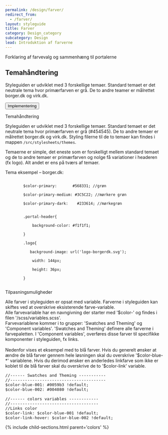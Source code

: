 ```yaml
---
permalink: /design/farver/
redirect_from:
  - /farver/
layout: styleguide
title: Farver
category: Design_category
subcategory: Design
lead: Introduktion af farverne
---
```


<p>Forklaring af farvevalg og sammenhæng til portalerne</p>

<h2>Temahåndtering</h2>
<p>Styleguiden er udviklet med 3 forskellige temaer. Standard temaet er det neutrale tema hvor primærfarven er grå. De to andre teamer er målrettet borger.dk og virk.dk.</p>

<div class="accordion-bordered mb-6">
  <button class="button-unstyled accordion-button"
    aria-expanded="false" aria-controls="theme">
    Implementering
  </button>
  <div id="theme" class="accordion-content">
    <p class="h5">Temahåndtering</p>
    <p>Styleguiden er udviklet med 3 forskellige temaer. Standard temaet er det neutrale tema hvor primærfarven er grå (#454545). De to andre temaer er målrettet borger.dk og virk.dk. Styling filerne til de to temaer kan findes i mappen <code>/src/stylesheets/themes</code>.</p>
    <p>Temaerne er simple, det eneste som er forskelligt mellem standard temaet og de to andre temaer er primærfarven og nolge få variationer i headeren (fx logo). Alt andet er ens på tværs af temaer.</p>
    <p class="mb-2">Tema eksempel – borger.dk:</p>
    <div class="code-highlight">
      <code>
        $color-primary: &nbsp;&nbsp;&nbsp;&nbsp;&nbsp;&nbsp;#568331; //grøn<br />
        $color-primary-medium: #3C5C22; //mørkere grøn<br />
        $color-primary-dark:&nbsp;&nbsp;&nbsp; #233614; //mørkegrøn<br /><br />
        .portal-header{<br />
        &nbsp;&nbsp;  background-color: #f1f1f1;	<br />
        }<br />
        .logo{<br />
        &nbsp;&nbsp; background-image: url('logo-borgerdk.svg');<br />
        &nbsp;&nbsp;  width: 144px;<br />
        &nbsp;&nbsp;  height: 36px;<br />
        }
      </code>
    </div>
    <p class="h5">Tilpasningsmuligheder</p>
    <p>Alle farver i styleguiden er opsat med variable. Farverne i styleguiden kan skiftes ved at overskrive eksisterende farve-variable. <br />
    Alle farvevariable har en navngivning der starter med '$color-' og findes i filen '/scss/variables.scss'.<br />
    Farvevariablene kommer i to grupper: 'Swatches and Theming' og 'Component variables'. 'Swatches and Theming' definere alle farverne i farvepaletten. I 'Component variables', overføres disse farver til specifikke komponenter i styleguiden, fx links. <br />
    <br />
    Nedenfor vises et eksempel med to blå farver. Hvis du generelt ønsker at ændre de blå farver gennem hele løsningen skal du overskrive '$color-blue-*' variablene. Hvis du derimod ønsker en anderledes linkfarve som ikke er koblet til de blå farver skal du overskrive de to '$color-link' variable.</p>
    <div class="code-highlight">
    <p style='font-family: Consolas, Monaco, "Andale Mono", monospace; font-size:13px;'>
      //------ Swatches and Theming ----------- <br />
      //--------------------------------------- <br />
      $color-blue-001:              #0059b3 !default;<br />
      $color-blue-002:              #004080 !default;<br />
      <br />
      //------ colors variables ------------ <br />
      //------------------------------------ <br />
      //Links color
      <br />
      $color-link:                  $color-blue-001 !default;<br />
      $color-link-hover:            $color-blue-002 !default;</p>
      </div>
  </div>
</div>



{% include child-sections.html parent='colors' %}
